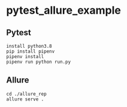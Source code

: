 # pytest_allure_example
Pytest
-------
    install python3.8 
    pip install pipenv
    pipenv install
    pipenv run python run.py
    
## Allure
    cd ./allure_rep
    allure serve .
